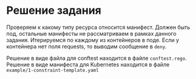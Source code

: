 # Решение задания

Проверяем к какому типу ресурса относится манифест. Должен быть под, остальные манифесты не рассматриваем в рамках данного задания. Итерируемся по каждому из контейнеров в поде. Если у контейнера нет поля requests, то выводим сообщение в `deny`.

Решение в виде файла для conftest находится в файле `conftest.rego`. Решение в виде манифеста для Kubernetes находится в файле `example/1-constraint-template.yaml`
